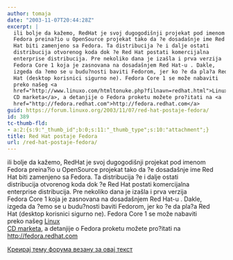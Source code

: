 ```yaml
---
author: tomaja
date: "2003-11-07T20:44:28Z"
excerpt: |
  ili bolje da kažemo, RedHat je svoj dugogodišnji projekat pod imenom
  Fedora preina?io u OpenSource projekat tako da ?e dosadašnje ime Red
  Hat biti zamenjeno sa Fedora. Ta distribucija ?e i dalje ostati
  distribucija otvorenog koda dok ?e Red Hat postati komercijalna
  enterprise distribucija. Pre nekoliko dana je izašla i prva verzija
  Fedora Core 1 koja je zasnovana na dosadašnjem Red Hat-u . Dakle,
  izgeda da ?emo se u budu?nosti baviti Fedorom, jer ko ?e da pla?a Red
  Hat (desktop korisnici sigurno ne). Fedora Core 1 se može nabaviti
  preko našeg <a
  href="http://www.linuxo.com/htmltonuke.php?filnavn=redhat.html">Linux
  CD marketa</a>, a detanjije o Fedora proketu možete pro?itati na <a
  href="http://fedora.redhat.com">http://fedora.redhat.com</a>
guid: https://forum.linuxo.org/2003/11/07/red-hat-postaje-fedora/
id: 389
tc-thumb-fld:
- a:2:{s:9:"_thumb_id";b:0;s:11:"_thumb_type";s:10:"attachment";}
title: Red Hat postaje Fedora
url: /red-hat-postaje-fedora/
---
```

ili bolje da kažemo, RedHat je svoj dugogodišnji projekat pod imenom  
Fedora preina?io u OpenSource projekat tako da ?e dosadašnje ime Red  
Hat biti zamenjeno sa Fedora. Ta distribucija ?e i dalje ostati  
distribucija otvorenog koda dok ?e Red Hat postati komercijalna  
enterprise distribucija. Pre nekoliko dana je izašla i prva verzija  
Fedora Core 1 koja je zasnovana na dosadašnjem Red Hat-u . Dakle,  
izgeda da ?emo se u budu?nosti baviti Fedorom, jer ko ?e da pla?a Red  
Hat (desktop korisnici sigurno ne). Fedora Core 1 se može nabaviti  
preko našeg [Linux  
CD marketa](http://www.linuxo.com/htmltonuke.php?filnavn=redhat.html), a detanjije o Fedora proketu možete pro?itati na <http://fedora.redhat.com><!--break-->

[Креирај тему форума везану за овај текст](https://linuxo.org/nova-tema-na-forumu/?se_pid=389)